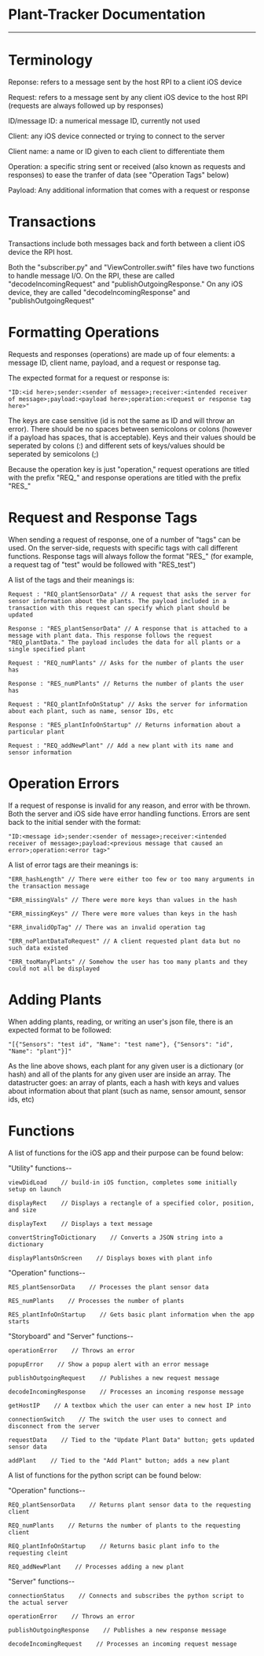 # Plant-Tracker Documentation

------------------------------

# Terminology

Reponse: refers to a message sent by the host RPI to a client iOS device

Request: refers to a message sent by any client iOS device to the host RPI (requests are always followed up by responses)

ID/message ID: a numerical message ID, currently not used

Client: any iOS device connected or trying to connect to the server

Client name: a name or ID given to each client to differentiate them

Operation: a specific string sent or received (also known as requests and responses) to ease the tranfer of data (see "Operation Tags" below)

Payload: Any additional information that comes with a request or response


# Transactions

Transactions include both messages back and forth between a client iOS device the RPI host.

Both the "subscriber.py" and "ViewController.swift" files have two functions to handle message I/O. On the RPI, these are called "decodeIncomingRequest" and "publishOutgoingResponse." On any iOS device, they are called "decodeIncomingResponse" and "publishOutgoingRequest"


# Formatting Operations

Requests and responses (operations) are made up of four elements: a message ID, client name, payload, and a request or response tag.

The expected format for a request or response is:

```
"ID:<id here>;sender:<sender of message>;receiver:<intended receiver of message>;payload:<payload here>;operation:<request or response tag here>"
```

The keys are case sensitive (id is not the same as ID and will throw an error). There should be no spaces between semicolons or colons (however if a payload has spaces, that is acceptable). Keys and their values should be seperated by colons (:) and different sets of keys/values should be seperated by semicolons (;)

Because the operation key is just "operation," request operations are titled with the prefix "REQ_" and response operations are titled with the prefix "RES_"


# Request and Response Tags

When sending a request of response, one of a number of "tags" can be used. On the server-side, requests with specific tags with call different functions. Response tags will always follow the format "RES_<name of the request tag>" (for example, a request tag of "test" would be followed with "RES_test")

A list of the tags and their meanings is:

```
Request : "REQ_plantSensorData" // A request that asks the server for sensor information about the plants. The payload included in a transaction with this request can specify which plant should be updated

Response : "RES_plantSensorData" // A response that is attached to a message with plant data. This response follows the request "REQ_plantData." The payload includes the data for all plants or a single specified plant

Request	: "REQ_numPlants" // Asks for the number of plants the user has

Response : "RES_numPlants" // Returns the number of plants the user has

Request : "REQ_plantInfoOnStatup" // Asks the server for information about each plant, such as name, sensor IDs, etc

Response : "RES_plantInfoOnStartup" // Returns information about a particular plant

Request : "REQ_addNewPlant" // Add a new plant with its name and sensor information
```


# Operation Errors

If a request of response is invalid for any reason, and error with be thrown. Both the server and iOS side have error handling functions. Errors are sent back to the initial sender with the format:

```
"ID:<message id>;sender:<sender of message>;receiver:<intended receiver of message>;payload:<previous message that caused an error>;operation:<error tag>"
```

A list of error tags are their meanings is:

```
"ERR_hashLength" // There were either too few or too many arguments in the transaction message

"ERR_missingVals" // There were more keys than values in the hash

"ERR_missingKeys" // There were more values than keys in the hash

"ERR_invalidOpTag" // There was an invalid operation tag

"ERR_noPlantDataToRequest" // A client requested plant data but no such data existed

"ERR_tooManyPlants" // Somehow the user has too many plants and they could not all be displayed
```


# Adding Plants

When adding plants, reading, or writing an user's json file, there is an expected format to be followed:

```
"[{"Sensors": "test id", "Name": "test name"}, {"Sensors": "id", "Name": "plant"}]"
```

As the line above shows, each plant for any given user is a dictionary (or hash) and all of the plants for any given user are inside an array. The datastructer goes: an array of plants, each a hash with keys and values about information about that plant (such as name, sensor amount, sensor ids, etc)


# Functions

A list of functions for the iOS app and their purpose can be found below:

"Utility" functions--
```
viewDidLoad	   // build-in iOS function, completes some initially setup on launch

displayRect    // Displays a rectangle of a specified color, position, and size

displayText    // Displays a text message

convertStringToDictionary    // Converts a JSON string into a dictionary

displayPlantsOnScreen    // Displays boxes with plant info
```

"Operation" functions--
```
RES_plantSensorData    // Processes the plant sensor data

RES_numPlants    // Processes the number of plants

RES_plantInfoOnStartup    // Gets basic plant information when the app starts
```

"Storyboard" and "Server" functions--
```
operationError    // Throws an error

popupError    // Show a popup alert with an error message

publishOutgoingRequest    // Publishes a new request message

decodeIncomingResponse    // Processes an incoming response message

getHostIP    // A textbox which the user can enter a new host IP into

connectionSwitch    // The switch the user uses to connect and disconnect from the server

requestData    // Tied to the "Update Plant Data" button; gets updated sensor data

addPlant    // Tied to the "Add Plant" button; adds a new plant
```


A list of functions for the python script can be found below:

"Operation" functions--
```
REQ_plantSensorData    // Returns plant sensor data to the requesting client

REQ_numPlants    // Returns the number of plants to the requesting client

REQ_plantInfoOnStartup    // Returns basic plant info to the requesting cleint

REQ_addNewPlant    // Processes adding a new plant
```

"Server" functions--
```
connectionStatus    // Connects and subscribes the python script to the actual server

operationError    // Throws an error

publishOutgoingResponse    // Publishes a new response message

decodeIncomingRequest    // Processes an incoming request message
```
